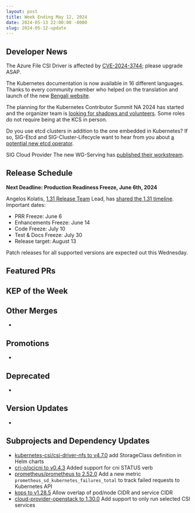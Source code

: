 ```yaml
---
layout: post
title: Week Ending May 12, 2024
date: 2024-05-13 22:00:00 -0000
slug: 2024-05-12-update
---
```


## Developer News

The Azure File CSI Driver is affected by [CVE-2024-3744](https://github.com/kubernetes/kubernetes/issues/124759); please upgrade ASAP.

The Kubernetes documentation is now available in 16 different languages. Thanks to every community member who helped on the translation and launch of the
new [Bengali website](https://kubernetes.io/bn/).

The planning for the Kubernetes Contributor Summit NA 2024 has started and the organizer team is [looking for shadows and volunteers](https://github.com/kubernetes/community/issues/7854#issuecomment-2109208587). Some roles do not require being at the KCS in person.

Do you use etcd clusters in addition to the one embedded in Kubernetes?  If so, SIG-Etcd and SIG-Cluster-Lifecycle want to hear from you about [a potential new etcd operator](https://forms.gle/rfrKVgxHx9Wgy9fz8).

SIG Cloud Provider The new WG-Serving has [published their workstream](https://docs.google.com/document/d/1hbEx3ZEqdXCqWH9RL3uy9FIy35B8pFJ5KiK3HsOz2FE/edit).

## Release Schedule

**Next Deadline: Production Readiness Freeze, June 6th, 2024**

Angelos Kolatis, [1.31 Release Team](https://github.com/kubernetes/sig-release/blob/master/releases/release-1.31/release-team.md) Lead, has [shared the 1.31 timeline](https://groups.google.com/a/kubernetes.io/g/dev/c/cvowuFc981I). Important dates:

* PRR Freeze: June 6
* Enhancements Freeze: June 14
* Code Freeze: July 10
* Test & Docs Freeze: July 30
* Release target: August 13

Patch releases for all supported versions are expected out this Wednesday.

## Featured PRs


## KEP of the Week


## Other Merges

*

## Promotions

*

## Deprecated

*

## Version Updates

*

## Subprojects and Dependency Updates

* [kubernetes-csi/csi-driver-nfs to v4.7.0](https://github.com/kubernetes-csi/csi-driver-nfs/releases/tag/v4.7.0) add StorageClass definition in Helm charts
* [cri-o/ocicni to v0.4.3](https://github.com/cri-o/ocicni/releases/tag/v0.4.3) Added support for cni STATUS verb
* [prometheus/prometheus to 2.52.0](https://github.com/prometheus/prometheus/releases/tag/v2.52.0) Add a new metric `prometheus_sd_kubernetes_failures_total` to track failed requests to Kubernetes API
* [kops to v1.28.5](https://github.com/kubernetes/kops/releases/tag/v1.28.5) Allow overlap of pod/node CIDR and service CIDR
* [cloud-provider-openstack to 1.30.0](https://github.com/kubernetes/cloud-provider-openstack/releases/tag/v1.30.0) Add support to only run selected CSI services
